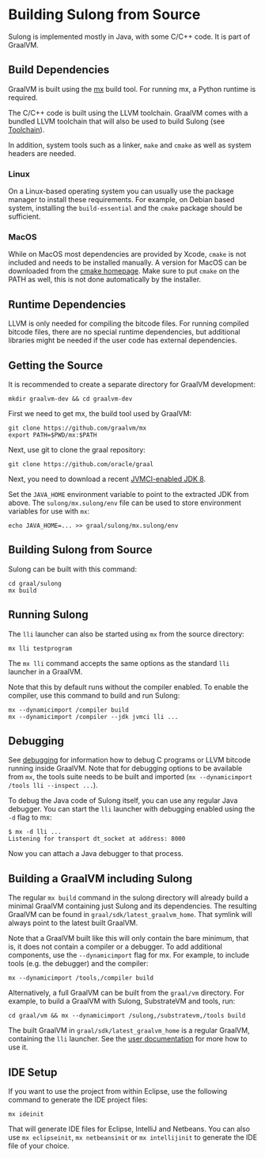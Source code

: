 # Building Sulong from Source

Sulong is implemented mostly in Java, with some C/C++ code. It is part of GraalVM.

## Build Dependencies

GraalVM is built using the [mx](https://github.com/graalvm/mx) build tool.
For running mx, a Python runtime is required.

The C/C++ code is built using the LLVM toolchain. GraalVM comes with a bundled LLVM
toolchain that will also be used to build Sulong (see [Toolchain](TOOLCHAIN.md)).

In addition, system tools such as a linker, `make` and `cmake` as well
as system headers are needed.

### Linux

On a Linux-based operating system you can usually use the package
manager to install these requirements. For example, on Debian based system,
installing the `build-essential` and the `cmake` package should be sufficient.

### MacOS

While on MacOS most dependencies are provided by Xcode,
`cmake` is not included and needs to be installed manually.
A version for MacOS can be downloaded from the [cmake homepage](https://cmake.org/download/).
Make sure to put `cmake` on the PATH as well, this is not done automatically by
the installer.

## Runtime Dependencies

LLVM is only needed for compiling the bitcode files. For running compiled
bitcode files, there are no special runtime dependencies, but additional
libraries might be needed if the user code has external dependencies.

## Getting the Source

It is recommended to create a separate directory for GraalVM development:

```
mkdir graalvm-dev && cd graalvm-dev
```

First we need to get mx, the build tool used by GraalVM:

```
git clone https://github.com/graalvm/mx
export PATH=$PWD/mx:$PATH
```

Next, use git to clone the graal repository:

```
git clone https://github.com/oracle/graal
```

Next, you need to download a recent
[JVMCI-enabled JDK 8](https://github.com/graalvm/openjdk8-jvmci-builder/releases).

Set the `JAVA_HOME` environment variable to point to the extracted JDK from above.
The `sulong/mx.sulong/env` file can be used to store environment variables for use with `mx`:

```
echo JAVA_HOME=... >> graal/sulong/mx.sulong/env
```

## Building Sulong from Source

Sulong can be built with this command:

```
cd graal/sulong
mx build
```

## Running Sulong

The `lli` launcher can also be started using `mx` from the source directory:

```
mx lli testprogram
```

The `mx lli` command accepts the same options as the standard `lli` launcher in a GraalVM.

Note that this by default runs without the compiler enabled. To enable the compiler, use
this command to build and run Sulong:

```
mx --dynamicimport /compiler build
mx --dynamicimport /compiler --jdk jvmci lli ...
```

## Debugging

See [debugging](../user/Debugging.md) for information how to debug C programs or
LLVM bitcode running inside GraalVM. Note that for debugging options to be available from
`mx`, the tools suite needs to be built and imported (`mx --dynamicimport /tools lli --inspect ...`).

To debug the Java code of Sulong itself, you can use any regular Java debugger.
You can start the `lli` launcher with debugging enabled using the `-d` flag to mx:

```
$ mx -d lli ...
Listening for transport dt_socket at address: 8000
```

Now you can attach a Java debugger to that process.


## Building a GraalVM including Sulong

The regular `mx build` command in the sulong directory will already build a minimal
GraalVM containing just Sulong and its dependencies. The resulting GraalVM can be found
in `graal/sdk/latest_graalvm_home`. That symlink will always point to the latest built GraalVM.

Note that a GraalVM built like this will only contain the bare minimum, that is, it does
not contain a compiler or a debugger. To add additional components, use the `--dynamicimport`
flag for mx. For example, to include tools (e.g. the debugger) and the compiler:

```
mx --dynamicimport /tools,/compiler build
```

Alternatively, a full GraalVM can be built from the `graal/vm` directory. For example,
to build a GraalVM with Sulong, SubstrateVM and tools, run:

```
cd graal/vm && mx --dynamicimport /sulong,/substratevm,/tools build
```

The built GraalVM in `graal/sdk/latest_graalvm_home` is a regular GraalVM, containing
the `lli` launcher. See the [user documentation](../user/README.md) for more how to use it.


## IDE Setup

If you want to use the project from within Eclipse, use the following
command to generate the IDE project files:

```
mx ideinit
```

That will generate IDE files for Eclipse, IntelliJ and Netbeans. You can also
use `mx eclipseinit`, `mx netbeansinit` or `mx intellijinit` to generate
the IDE file of your choice.
